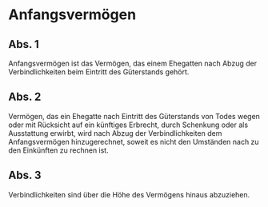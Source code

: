 # Anfangsvermögen



## Abs. 1

 Anfangsvermögen ist das Vermögen, das einem Ehegatten nach Abzug der Verbindlichkeiten beim Eintritt des Güterstands gehört.

## Abs. 2

 Vermögen, das ein Ehegatte nach Eintritt des Güterstands von Todes wegen oder mit Rücksicht auf ein künftiges Erbrecht, durch Schenkung oder als Ausstattung erwirbt, wird nach Abzug der Verbindlichkeiten dem Anfangsvermögen hinzugerechnet, soweit es nicht den Umständen nach zu den Einkünften zu rechnen ist.

## Abs. 3

 Verbindlichkeiten sind über die Höhe des Vermögens hinaus abzuziehen. 

